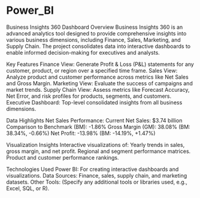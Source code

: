 # Power_BI
Business Insights 360 Dashboard
Overview
Business Insights 360 is an advanced analytics tool designed to provide comprehensive insights into various business dimensions, including Finance, Sales, Marketing, and Supply Chain. The project consolidates data into interactive dashboards to enable informed decision-making for executives and analysts.

Key Features
Finance View: Generate Profit & Loss (P&L) statements for any customer, product, or region over a specified time frame.
Sales View: Analyze product and customer performance across metrics like Net Sales and Gross Margin.
Marketing View: Evaluate the success of campaigns and market trends.
Supply Chain View: Assess metrics like Forecast Accuracy, Net Error, and risk profiles for products, segments, and customers.
Executive Dashboard: Top-level consolidated insights from all business dimensions.

Data Highlights
Net Sales Performance:
   Current Net Sales: $3.74 billion
   Comparison to Benchmark (BM): -1.86%
Gross Margin (GM): 38.08% (BM: 38.34%, -0.66%)
Net Profit: -13.98% (BM: -14.19%, +1.47%)

Visualization Insights
Interactive visualizations of:
Yearly trends in sales, gross margin, and net profit.
Regional and segment performance matrices.
Product and customer performance rankings.

Technologies Used
Power BI: For creating interactive dashboards and visualizations.
Data Sources: Finance, sales, supply chain, and marketing datasets.
Other Tools: (Specify any additional tools or libraries used, e.g., Excel, SQL, or R).
